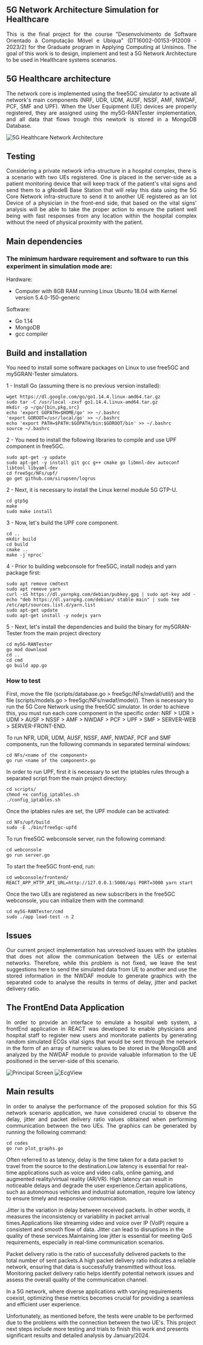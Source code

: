 ## 5G Network Architecture Simulation for Healthcare

<p align="justify">
This is the final project for the course "Desenvolvimento de Software Orientado à Computação Móvel e Ubíqua" (DT16002-00153-912009 - 2023/2) for the Graduate program in Applying Computing at Unisinos. The goal of this work is to design, implement and test a 5G Network Architecture to be used in Healthcare systems scenarios.
</p>

## 5G Healthcare architecture

<p align="justify">
The network core is implemented using the free5GC simulator to activate all network's main components (NRF, UDR, UDM, AUSF, NSSF, AMF, NWDAF, PCF, SMF and UPF). When the User Equipment (UE) devices are properly registered, they are assigned using the my5G-RANTester implementation, and all data that flows trough this newtork is stored in a MongoDB Database.
</p>

![5G Healthcare Network Architecture](./images/arch_5g.png)
## Testing

<p align="justify">
Considering a private network infra-structure in a hospital complex, there is a scenario with two UEs registered. One is placed in the server-side as a patient monitoring device that will keep track of the patient's vital signs and send them to a gNodeB Base Station that will relay this data using the 5G Core Network infra-structure to send it to another UE registered as an Iot Device of a physician in the front-end side, that based on the vital signs' analysis will be able to take the proper action to ensure the patient well being with fast responses from any location within the hospital complex without the need of physical proximity with the patient.
</p>

## Main dependencies

### The minimum hardware requirement and software to run this experiment in simulation mode are:
Hardware:
- Computer with 8GB RAM running Linux Ubuntu 18.04 with Kernel version 5.4.0-150-generic

Software:
- Go 1.14
- MongoDB
- gcc compiler

## Build and installation

You need to install some software packages on Linux to use free5GC and my5GRAN-Tester simulators.

1 - Install Go (assuming there is no previous version installed):

```
wget https://dl.google.com/go/go1.14.4.linux-amd64.tar.gz
sudo tar -C /usr/local -zxvf go1.14.4.linux-amd64.tar.gz
mkdir -p ~/go/{bin,pkg,src}
echo 'export GOPATH=$HOME/go' >> ~/.bashrc
'export GOROOT=/usr/local/go' >> ~/.bashrc
echo 'export PATH=$PATH:$GOPATH/bin:$GOROOT/bin' >> ~/.bashrc
source ~/.bashrc
```

2 - You need to install the following libraries to compile and use UPF component in free5GC. 

```
sudo apt-get -y update
sudo apt-get -y install git gcc g++ cmake go libmnl-dev autoconf libtool libyaml-dev
cd free5gc/NFs/upf/
go get github.com/sirupsen/logrus
```

2 - Next, it is necessary to install the Linux kernel module 5G GTP-U.

```
cd gtp5g
make
sudo make install
```

3 - Now, let's build the UPF core component.

```
cd ..
mkdir build
cd build
cmake ..
make -j`nproc`
```
4 - Prior to building webconsole for free5GC, install nodejs and yarn package first:

```
sudo apt remove cmdtest
sudo apt remove yarn
curl -sS https://dl.yarnpkg.com/debian/pubkey.gpg | sudo apt-key add -
echo "deb https://dl.yarnpkg.com/debian/ stable main" | sudo tee /etc/apt/sources.list.d/yarn.list
sudo apt-get update
sudo apt-get install -y nodejs yarn
```

5 - Next, let's install the dependencies and build the binary for my5GRAN-Tester from the main project directory

```
cd my5G-RANTester
go mod download
cd ..
cd cmd 
go build app.go
```

### How to test

First, move the file (scripts/database.go > free5gc/NFs/nwdaf/util/) and the file (scripts/models.go > free5gc/NFs/nwdaf/model/). Then is necessary to run the 5G Core Network using the free5GC simulator. In order to achieve this, you must run each core component in the specific order: NRF > UDR > UDM > AUSF > NSSF > AMF > NWDAF > PCF > UPF > SMF > SERVER-WEB > SERVER-FRONT-END.

To run NFR, UDR, UDM, AUSF, NSSF, AMF, NWDAF, PCF and SMF components, run the following commands in separated terminal windows:

```
cd NFs/<name of the component>
go run <name of the component>.go
```

In order to run UPF, first it is necessary to set the iptables rules through a separated script from the main project directory:

```
cd scripts/
chmod +x config_iptables.sh
./config_iptables.sh
```

Once the iptables rules are set, the UPF module can be activated:

```
cd NFs/upf/build
sudo -E ./bin/free5gc-upfd
```

To run free5GC webconsole server, run the following command:

```
cd webconsole
go run server.go
```

To start the free5GC front-end, run:

```
cd webconsole/frontend/  
REACT_APP_HTTP_API_URL=http://127.0.0.1:5000/api PORT=3000 yarn start 
```

Once the two UEs are registered as new subscribers in the free5GC webconsole, you can initialize them with the command:

```
cd my5G-RANTester/cmd
sudo ./app load-test -n 2
```

## Issues
<p align="justify">
Our current project implementation has unresolved issues with the iptables that does not allow the communication between the UEs or external networks. Therefore, while this problem is not fixed, we leave the test suggestions here to send the simulated data from UE to another and use the stored information in the NWDAF module to generate graphics with the separated code to analyse the results in terms of delay, jitter and packet delivery ratio.
</p>

## The FrontEnd Data Application
<p align="justify">
In order to provide an interface to emulate a hospital web system, a frontEnd application in REACT was developed to enable physicians and hospital staff to register new users and monitorate patients by generating random simulated ECGs vital signs that would be sent through the network in the form of an array of numeric values to be stored in the MongoDB and analyzed by the NWDAF module to provide valuable information to the UE positioned in the server-side of this scenario.
</p>

![Principal Screen](./images/PrincipalScreen.png)
![EcgView](./images/EcgView.png)

## Main results
<p align="justify">
In order to analyse the performance of the proposed solution for this 5G network scenario application, we have considered crucial to observe the delay, jitter and packet delivery ratio values obtained when performing communication between the two UEs. The graphics can be generated by running the following command:

```
cd codes
go run plot_graphs.go
```

Often referred to as latency, delay is the time taken for a data packet to travel from the source to the destination.Low latency is essential for real-time applications such as voice and video calls, online gaming, and augmented reality/virtual reality (AR/VR). High latency can result in noticeable delays and degrade the user experience.Certain applications, such as autonomous vehicles and industrial automation, require low latency to ensure timely and responsive communication.

Jitter is the variation in delay between received packets. In other words, it measures the inconsistency or variability in packet arrival times.Applications like streaming video and voice over IP (VoIP) require a consistent and smooth flow of data. Jitter can lead to disruptions in the quality of these services.Maintaining low jitter is essential for meeting QoS requirements, especially in real-time communication scenarios.

Packet delivery ratio is the ratio of successfully delivered packets to the total number of sent packets.A high packet delivery ratio indicates a reliable network, ensuring that data is successfully transmitted without loss. Monitoring packet delivery ratio helps identify potential network issues and assess the overall quality of the communication channel.

In a 5G network, where diverse applications with varying requirements coexist, optimizing these metrics becomes crucial for providing a seamless and efficient user experience. 

Unfortunately, as mentioned before, the tests were unable to be performed due to the problems with the connection between the two UE's. This project next steps include more testing and trials to finish this work and presents significant results and detailed analysis by January/2024.
</p>